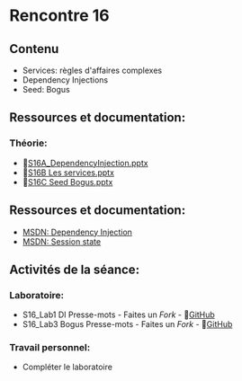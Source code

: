 # Rencontre 16

## Contenu
- Services: règles d'affaires complexes
- Dependency Injections
- Seed: Bogus

## Ressources et documentation:

### Théorie:
- 🔗[S16A_DependencyInjection.pptx](BRISE)
- 🔗[S16B Les services.pptx](BRISE)
- 🔗[S16C Seed Bogus.pptx](BRISE)

## Ressources et documentation: 
- [MSDN: Dependency Injection](https://learn.microsoft.com/en-us/aspnet/core/fundamentals/dependency-injection?view=aspnetcore-8.0)
- [MSDN: Session state](https://learn.microsoft.com/en-us/aspnet/core/fundamentals/app-state?view=aspnetcore-8.0)



## Activités de la séance: 

### Laboratoire: 
- S16_Lab1 DI Presse-mots - Faites un *Fork* - 🔗[GitHub](BRISE)
- S16_Lab3 Bogus Presse-mots - Faites un *Fork* - 🔗[GitHub](BRISE)

### Travail personnel: 
- Compléter le laboratoire